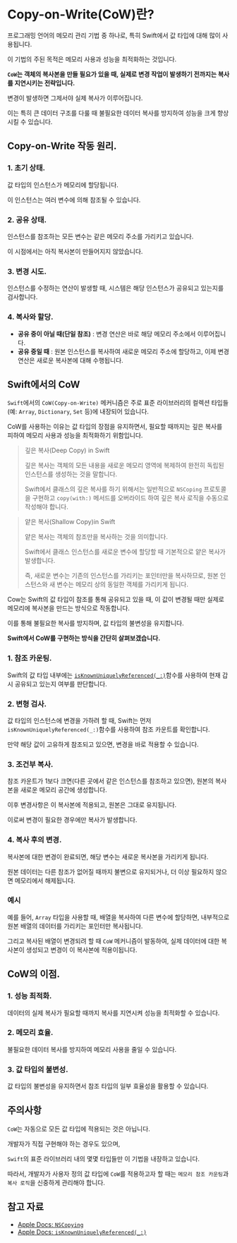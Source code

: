 # Copy-on-Write(CoW)란?

프로그래밍 언어의 메모리 관리 기법 중 하나로, 특히 Swift에서 값 타입에 대해 많이 사용됩니다.

이 기법의 주된 목적은 메모리 사용과 성능을 최적화하는 것입니다.

**`CoW`는 객체의 복사본을 만들 필요가 있을 때, 실제로 변경 작업이 발생하기 전까지는 복사를 지연시키는 전략입니다.**

변경이 발생하면 그제서야 실제 복사가 이루어집니다.

이는 특히 큰 데이터 구조를 다룰 때 불필요한 데이터 복사를 방지하여 성능을 크게 향상시킬 수 있습니다.

## Copy-on-Write 작동 원리.

### 1. 초기 상태.

값 타입의 인스턴스가 메모리에 할당됩니다.

이 인스턴스는 여러 변수에 의해 참조될 수 있습니다.

### 2. 공유 상태.

인스턴스를 참조하는 모든 변수는 같은 메모리 주소를 가리키고 있습니다.

이 시점에서는 아직 복사본이 만들어지지 않았습니다.

### 3. 변경 시도.

인스턴스를 수정하는 연산이 발생할 때, 시스템은 해당 인스턴스가 공유되고 있는지를 검사합니다.

### 4. 복사와 할당.

- **공유 중이 아닐 때(단일 참조)** : 변경 연산은 바로 해당 메모리 주소에서 이루어집니다.
- **공유 중일 때** : 원본 인스턴스를 복사하여 새로운 메모리 주소에 할당하고, 이제 변경 연산은 새로운 복사본에 대해 수행됩니다.

## Swift에서의 CoW

`Swift`에서의 `CoW(Copy-on-Write)` 메커니즘은 주로 표준 라이브러리의 컬렉션 타입들(예: `Array`, `Dictionary`, `Set` 등)에 내장되어 있습니다.

CoW를 사용하는 이유는 값 타입의 장점을 유지하면서, 필요할 때까지는 깊은 복사를 피하여 메모리 사용과 성능을 최적화하기 위함입니다.

> 깊은 복사(Deep Copy) in Swift
> 
> 깊은 복사는 객체의 모든 내용을 새로운 메모리 영역에 복제하여 완전히 독립된 인스턴스를 생성하는 것을 말합니다.
> 
> Swift에서 클래스의 깊은 복사를 하기 위해서는 일반적으로 `NSCoping` 프로토콜을 구현하고 `copy(with:)` 메서드를 오버라이드 하여 깊은 복사 로직을 수동으로 작성해야 합니다.
> 

> 얕은 복사(Shallow Copy)in Swift
> 
> 얕은 복사는 객체의 참조만을 복사하는 것을 의미합니다.
>
> Swift에서 클래스 인스턴스를 새로운 변수에 할당할 때 기본적으로 얕은 복사가 발생합니다.
> 
> 즉, 새로운 변수는 기존의 인스턴스를 가리키는 포인터만을 복사하므로, 원본 인스턴스와 새 변수는 메모리 상의 동일한 객체를 가리키게 됩니다.

Cow는 Swift의 값 타입이 참조를 통해 공유되고 있을 때, 이 값이 변경될 때만 실제로 메모리에 복사본을 만드는 방식으로 작동합니다.

이를 통해 불필요한 복사를 방지하며, 값 타입의 불변성을 유지합니다.

**Swift에서 CoW를 구현하는 방식을 간단히 살펴보겠습니다.**

### 1. 참조 카운팅.

Swift의 값 타입 내부에는 [`isKnownUniquelyReferenced(_:)`](https://developer.apple.com/documentation/swift/isknownuniquelyreferenced(_:)-98zpp)함수를 사용하여 현재 갑시 공유되고 있는지 여부를 판단합니다.

### 2. 변형 검사.

값 타입의 인스턴스에 변경을 가하려 할 때, Swift는 먼저 `isKnownUniquelyReferenced(_:)`함수를 사용하여 참조 카운트를 확인합니다.

만약 해당 값이 고유하게 참조되고 있으면, 변경을 바로 적용할 수 있습니다.

### 3. 조건부 복사.

참조 카운트가 1보다 크면(다른 곳에서 같은 인스턴스를 참조하고 있으면), 원본의 복사본을 새로운 메모리 공간에 생성합니다.

이후 변경사항은 이 복사본에 적용되고, 원본은 그대로 유지됩니다.

이로써 변경이 필요한 경우에만 복사가 발생합니다.

### 4. 복사 후의 변경.

복사본에 대한 변경이 완료되면, 해당 변수는 새로운 복사본을 가리키게 됩니다.

원본 데이터는 다른 참조가 없어질 때까지 불변으로 유지되거나, 더 이상 필요하지 않으면 메모리에서 해제됩니다.

### 예시

예를 들어, `Array` 타입을 사용할 때, 배열을 복사하여 다른 변수에 할당하면, 내부적으로 원본 배열의 데이터를 가리키는 포인터만 복사됩니다.

그리고 복사된 배열이 변경되려 할 때 `CoW` 메커니즘이 발동하여, 실제 데이터에 대한 복사본이 생성되고 변경이 이 복사본에 적용이됩니다.

## CoW의 이점.

### 1. 성능 최적화.

데이터의 실제 복사가 필요할 때까지 복사를 지연시켜 성능을 최적화할 수 있습니다.

### 2. 메모리 효율.

불필요한 데이터 복사를 방지하여 메모리 사용을 줄일 수 있습니다.

### 3. 값 타입의 불변성.

값 타입의 불변성을 유지하면서 참조 타입의 일부 효율성을 활용할 수 있습니다.

## 주의사항

`CoW`는 자동으로 모든 값 타입에 적용되는 것은 아닙니다.

개발자가 직접 구현해야 하는 경우도 있으며,

`Swift`의 표준 라이브러리 내의 몇몇 타입들만 이 기법을 내장하고 있습니다.

따라서, 개발자가 사용자 정의 값 타입에 `CoW`를 적용하고자 할 때는 `메모리 참조 카운팅`과 `복사 로직`을 신중하게 관리해야 합니다.

## 참고 자료

- [Apple Docs: `NSCopying`](https://developer.apple.com/documentation/foundation/nscopying)
- [Apple Docs: `isKnownUniquelyReferenced(_:)`](https://developer.apple.com/documentation/swift/isknownuniquelyreferenced(_:)-98zpp)
